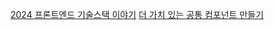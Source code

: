 [2024 프론트엔드 기술스택 이야기](https://velog.io/@teo/2024-frontend-techstack)
[더 가치 있는 공통 컴포넌트 만들기](https://fe-developers.kakaoent.com/2024/240116-common-component/)
